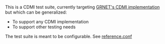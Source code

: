 This is a CDMI test suite, currently targeting [GRNET's CDMI implementation](https://github.com/grnet/pithos-j) but which can be generalized:

* To support any CDMI implementation
* To support other testing needs

The test suite is meant to be configurable. See [reference.conf](https://github.com/grnet/cdmi-testsuite/blob/master/src/main/resources/reference.conf)